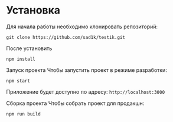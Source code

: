 # Установка
Для начала работы необходимо клонировать репозиторий:
```
git clone https://github.com/sad1k/testik.git
```
После установить

```
npm install
```
Запуск проекта
Чтобы запустить проект в режиме разработки:

```
npm start
```
Приложение будет доступно по адресу: ```http://localhost:3000```

Сборка проекта
Чтобы собрать проект для продакшн:

```
npm run build
```